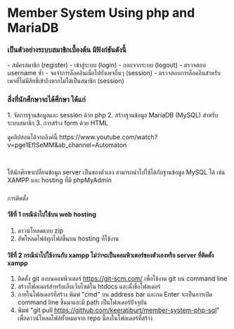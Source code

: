 # Member System Using php and MariaDB
<h3>เป็นตัวอย่างระบบสมาชิกเบื้องต้น มีฟังก์ชันดังนี้ </h3>
- สมัครสมาชิก (register)
- เข้าสู่ระบบ (login)
- ออกจากระบบ (logout)
- ตรวจสอบ username ซ้ำ
- จดจำการล็อคอินเมื่อไปยังเพจอื่นๆ (session)
- ตรวจสอบการล็อคอินสำหรับเพจที่ไม่มีสิทธิ์เข้าถึงหากไม่ได้เป็นสมาชิก (session)

<h3>สิ่งที่นักศึกษาจะได้ศึกษา ได้แก่</h3>
1. จัดการฐานข้อมูลและ session ด้วย php
2. สร้างฐานข้อมูล MariaDB (MySQL) สำหรับระบบสมาชิก
3. การสร้าง form ด้วย HTML
<br>
<p>ดูคลิปสอนได้จากลิงค์นี้ https://www.youtube.com/watch?v=pge1EfISeMM&ab_channel=Automaton </p>
<br>
<p>ให้นักศึกษาเปลี่ยนข้อมูล server เป็นของตัวเอง สามารถนำไปใช้ได้กับฐานข้อมูล MySQL ได้ เช่น XAMPP และ hosting ที่มี phpMyAdmin </p>

<h3></h3>การติดตั้ง</h3>
<h4>วิธีที่ 1 กรณีนำไปใช้บน web hosting</h4>

1. ดาวน์โหลดแบบ zip
2. อัพโหลดไฟล์ทุกไฟล์ขึ้นบน hosting ที่ใช้งาน

<h4>วิธีที่ 2 กรณีนำไปใช้งานกับ xampp ไม่ว่าจะเป็นคอมพิวเตอร์ของตัวเองหรือ server ที่ติดตั้ง xampp</h4>

1. ติดตั้ง git ลงบนคอมพิวเตอร์ https://git-scm.com/ เพื่อใช้งาน git บน command line
2. สร้างโฟลเดอร์สำหรับเก็บเว็บไซต์ใน htdocs และตั้งชื่อโฟลเดอร์
3. ภายในโฟลเดอร์ที่สร้าง พิมพ์ "cmd" บน address bar และกด Enter จะเป็นการเปิด command line ขึ้นมาและมี path เป็นโฟลเดอร์ปัจจุบัน
4. พิมพ์ "git pull https://github.com/keeratiburt/member-system-php-sql" เพื่อดาวน์โหลดไฟล์ทั้งหมดจาก repo นี้ลงในโฟลเดอร์ที่สร้าง
